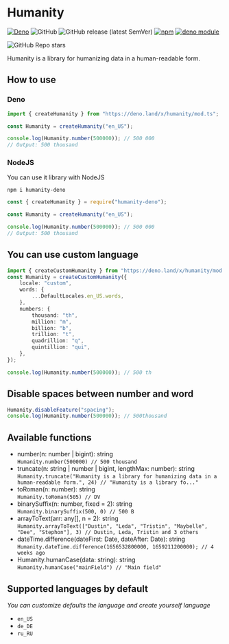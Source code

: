 # Humanity

[![Deno](https://github.com/fl3xice/humanity/actions/workflows/deno.yml/badge.svg)](https://github.com/fl3xice/humanity/actions/workflows/deno.yml)
![GitHub](https://img.shields.io/github/license/fl3xice/humanity)
![GitHub release (latest SemVer)](https://img.shields.io/github/v/release/fl3xice/humanity)
[![npm](https://img.shields.io/npm/v/humanity-deno)](https://www.npmjs.com/package/humanity-deno)
[![deno module](https://shield.deno.dev/x/humanity)](https://deno.land/x/humanity)

![GitHub Repo stars](https://img.shields.io/github/stars/fl3xice/humanity?style=social)

Humanity is a library for humanizing data in a human-readable form.

## How to use

### Deno

```typescript
import { createHumanity } from "https://deno.land/x/humanity/mod.ts";

const Humanity = createHumanity("en_US");

console.log(Humanity.number(500000)); // 500 000
// Output: 500 thousand
```

### NodeJS

You can use it library with NodeJS

```
npm i humanity-deno
```

```javascript
const { createHumanity } = require("humanity-deno");

const Humanity = createHumanity("en_US");

console.log(Humanity.number(500000)); // 500 000
// Output: 500 thousand
```

## You can use custom language

```typescript
import { createCustomHumanity } from "https://deno.land/x/humanity/mod.ts";
const Humanity = createCustomHumanity({
    locale: "custom",
    words: {
        ...DefaultLocales.en_US.words,
    },
    numbers: {
        thousand: "th",
        million: "m",
        billion: "b",
        trillion: "t",
        quadrillion: "q",
        quintillion: "qui",
    },
});

console.log(Humanity.number(500000)); // 500 th
```

## Disable spaces between number and word

```typescript
Humanity.disableFeature("spacing");
console.log(Humanity.number(500000)); // 500thousand
```

## Available functions

-   number(n: number | bigint): string <br/> `Humanity.number(500000) // 500 thousand`
-   truncate(n: string | number | bigint, lengthMax: number): string <br/> `Humanity.truncate("Humanity is a library for humanizing data in a human-readable form.", 24) // "Humanity is a library fo..."`
-   toRoman(n: number): string <br/> `Humanity.toRoman(505) // DV`
-   binarySuffix(n: number, fixed = 2): string <br/> `Humanity.binarySuffix(500, 0) // 500 B`
-   arrayToText(arr: any[], n = 2): string <br/> `Humanity.arrayToText(["Dustin", "Leda", "Tristin", "Maybelle", "Dee", "Stephon"], 3) // Dustin, Leda, Tristin and 3 others`
-   dateTime.difference(dateFirst: Date, dateAfter: Date): string <br/> `Humanity.dateTime.difference(1656532800000, 1659211200000); // 4 weeks ago`
-   Humanity.humanCase(data: string): string <br/> `Humanity.humanCase("mainField") // "Main field"`

## Supported languages by default

_You can customize defaults the language and create yourself language_

-   `en_US`
-   `de_DE`
-   `ru_RU`
